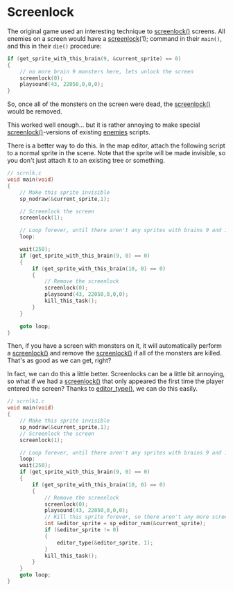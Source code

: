 # Screenlock

The original game used an interesting technique to [screenlock()](../functions/screenlock.md) screens. All enemies on a screen would have a [screenlock](../functions/screenlock.md)(1); command in their `main()`, and this in their `die()` procedure:

```c
if (get_sprite_with_this_brain(9, &current_sprite) == 0)
{
    // no more brain 9 monsters here, lets unlock the screen
    screenlock(0);
    playsound(43, 22050,0,0,0);
}
```

So, once all of the monsters on the screen were dead, the [screenlock()](../functions/screenlock.md) would be removed.

This worked well enough... but it is rather annoying to make special [screenlock()](../functions/screenlock.md)-versions of existing [enemies](./enemies.md) scripts.

There is a better way to do this. In the map editor, attach the following script to a normal sprite in the scene. Note that the sprite will be made invisible, so you don't just attach it to an existing tree or something.

```c
// scrnlk.c
void main(void)
{
    // Make this sprite invisible
    sp_nodraw(&current_sprite,1);

    // Screenlock the screen
    screenlock(1);

    // Loop forever, until there aren't any sprites with brains 9 and 10 on the screen
    loop:

    wait(250);
    if (get_sprite_with_this_brain(9, 0) == 0)
    {
        if (get_sprite_with_this_brain(10, 0) == 0)
        {
            // Remove the screenlock
            screenlock(0);
            playsound(43, 22050,0,0,0);
            kill_this_task();
        }
    }

    goto loop;
}
```

Then, if you have a screen with monsters on it, it will automatically perform a [screenlock()](../functions/screenlock.md) and remove the [screenlock()](../functions/screenlock.md) if all of the monsters are killed. That's as good as we can get, right?

In fact, we can do this a little better. Screenlocks can be a little bit annoying, so what if we had a [screenlock()](../functions/screenlock.md) that only appeared the first time the player entered the screen? Thanks to [editor_type()](../functions/editor-type.md), we can do this easily.

```c
// scrnlk1.c
void main(void)
{
    // Make this sprite invisible
    sp_nodraw(&current_sprite,1);
    // Screenlock the screen
    screenlock(1);

    // Loop forever, until there aren't any sprites with brains 9 and 10 on the screen
    loop:
    wait(250);
    if (get_sprite_with_this_brain(9, 0) == 0)
    {
        if (get_sprite_with_this_brain(10, 0) == 0)
        {
            // Remove the screenlock
            screenlock(0);
            playsound(43, 22050,0,0,0);
            // Kill this sprite forever, so there aren't any more screenlocks!
            int &editor_sprite = sp_editor_num(&current_sprite);
            if (&editor_sprite != 0)
            {
                editor_type(&editor_sprite, 1);
            }
            kill_this_task();
        }
    }
    goto loop;
}
```
